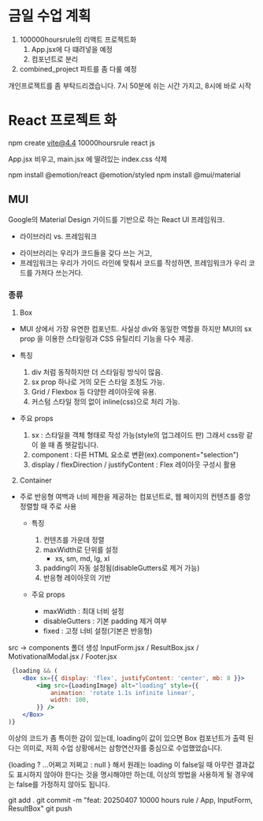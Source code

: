 # 금일 수업 계획
1. 100000hoursrule의 리액트 프로젝트화
    1. App.jsx에 다 떄려넣을 예정
    2. 컴포넌트로 분리
2. combined_project 파트를 좀 다룰 예정

개인프로젝트를 좀 부탁드리겠습니다.
7시 50분에 쉬는 시간 가지고, 8시에 바로 시작

# React 프로젝트 화

npm create vite@4.4
10000hoursrule
react
js

App.jsx 비우고,
main.jsx 에 딸려있는 
index.css 삭제

npm install @emotion/react @emotion/styled
npm install @mui/material

## MUI
Google의 Material Design 가이드를 기반으로 하는 React UI 프레임워크.

* 라이브러리 vs. 프레임워크
- 라이브러리는 우리가 코드들을 갖다 쓰는 거고,
- 프레임워크는 우리가 가이드 라인에 맞춰서 코드를 작성하면, 프레임워크가
우리 코드를 가져다 쓰는거다.

### 종류
1. Box
- MUI 상에서 가장 유연한 컴포넌트. 사실상 div와 동일한 역할을 하지만
MUI의 sx prop 을 이용한 스타일링과 CSS 유틸리티 기능을 다수 제공.

- 특징
    1. div 처럼 동작하지만 더 스타일링 방식이 많음.
    2. sx prop 하나로 거의 모든 스타일 조정도 가능.
    3. Grid / Flexbox 등 다양한 레이아웃에 유용.
    4. 커스텀 스타일 정의 없이 inline(css)으로 처리 가능.

- 주요 props
    1. sx : 스타일을 객체 형태로 작성 가능(style의 업그레이드 판)
    그래서 css랑 같이 쓸 때 좀 헷갈립니다.
    2. component : 다른 HTML 요소로 변환(ex).component="selection")
    3. display / flexDirection / justifyContent : Flex 레이아웃 구성시
    활용

2. Container
- 주로 반응형 여백과 너비 제한을 제공하는 컴포넌트로, 웹 페이지의
컨텐츠를 중앙 정렬할 때 주로 사용

    - 특징
        1. 컨텐츠를 가운데 정렬
        2. maxWidth로 단위를 설정
            - xs, sm, md, lg, xl
        3. padding이 자동 설정됨(disableGutters로 제거 가능)
        4. 반응형 레이아웃의 기반

    - 주요 props
        - maxWidth : 최대 너비 설정
        - disableGutters : 기본 padding 제거 여부
        - fixed : 고정 너비 설정(기본은 반응형)

src -> components 폴더 생성
InputForm.jsx / ResultBox.jsx / MotivationalModal.jsx / Footer.jsx

```jsx
 {loading && (
    <Box sx={{ display: 'flex', justifyContent: 'center', mb: 8 }}>
        <img src={LoadingImage} alt="loading" style={{
            animation: 'rotate 1.1s infinite linear',
            width: 100,
        }} />
    </Box>
)}
```
이상의 코드가 좀 특이한 감이 있는데,
loading이 값이 있으면 Box 컴포넌트가 출력 된다는 의미로,
저희 수업 상황에서는 삼항연산자를 중심으로 수업했었습니다.

{loading ? 
    <Box>...어쩌고 저쩌고</Box> : null
}
해서 원래는 loading 이 false일 때 아무런 결과값도 표시하지 않아야 한다는 것을
명시해야만 하는데, 이상의 방법을 사용하게 될 경우에는 false를 가정하지 않아도
됩니다.

git add .
git commit -m "feat: 20250407 10000 hours rule / App, InputForm, ResultBox"
git push